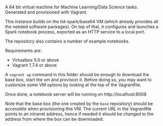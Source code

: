 A 64 bit virtual machine for Machine Learning/Data Science tasks. 
Generated and provisioned with Vagrant.

This instance builds on the tid-spark/base64 VM (which already provides all the
needed software packages). On top of that, it configures and launches a Spark 
notebook process, exported as an HTTP service to a local port.

The repository also contains a number of example notebooks.

Requirements are:
* Virtualbox 5.0 or above
* Vagrant 1.7.4 or above

A `vagrant up` command in this folder should be enough to download the base box,
start the vm and provision it. Before doing so, you may want to customize some 
VM options by looking at the top of the Vagrantfile.

Once done, a notebook server will be running on http://localhost:8008

Note that the base box (the one created by the `base` repository) should be 
accessible when provisioning this VM. The current URL in the Vagrantfile 
points to an intranet address, hence if needed it should be changed to the 
address from where the box can be downloaded.
